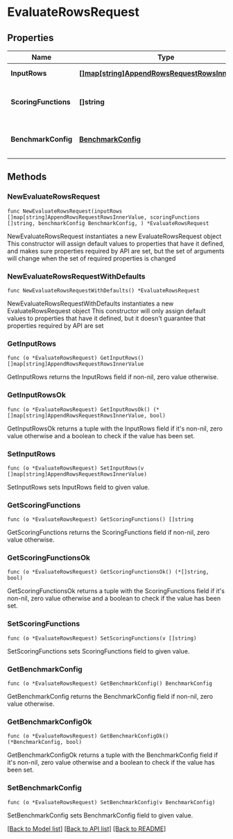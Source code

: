 # EvaluateRowsRequest

## Properties

Name | Type | Description | Notes
------------ | ------------- | ------------- | -------------
**InputRows** | [**[]map[string]AppendRowsRequestRowsInnerValue**](map[string]AppendRowsRequestRowsInnerValue.md) | The rows to evaluate. | 
**ScoringFunctions** | **[]string** | The scoring functions to use for the evaluation. | 
**BenchmarkConfig** | [**BenchmarkConfig**](BenchmarkConfig.md) | The configuration for the benchmark. | 

## Methods

### NewEvaluateRowsRequest

`func NewEvaluateRowsRequest(inputRows []map[string]AppendRowsRequestRowsInnerValue, scoringFunctions []string, benchmarkConfig BenchmarkConfig, ) *EvaluateRowsRequest`

NewEvaluateRowsRequest instantiates a new EvaluateRowsRequest object
This constructor will assign default values to properties that have it defined,
and makes sure properties required by API are set, but the set of arguments
will change when the set of required properties is changed

### NewEvaluateRowsRequestWithDefaults

`func NewEvaluateRowsRequestWithDefaults() *EvaluateRowsRequest`

NewEvaluateRowsRequestWithDefaults instantiates a new EvaluateRowsRequest object
This constructor will only assign default values to properties that have it defined,
but it doesn't guarantee that properties required by API are set

### GetInputRows

`func (o *EvaluateRowsRequest) GetInputRows() []map[string]AppendRowsRequestRowsInnerValue`

GetInputRows returns the InputRows field if non-nil, zero value otherwise.

### GetInputRowsOk

`func (o *EvaluateRowsRequest) GetInputRowsOk() (*[]map[string]AppendRowsRequestRowsInnerValue, bool)`

GetInputRowsOk returns a tuple with the InputRows field if it's non-nil, zero value otherwise
and a boolean to check if the value has been set.

### SetInputRows

`func (o *EvaluateRowsRequest) SetInputRows(v []map[string]AppendRowsRequestRowsInnerValue)`

SetInputRows sets InputRows field to given value.


### GetScoringFunctions

`func (o *EvaluateRowsRequest) GetScoringFunctions() []string`

GetScoringFunctions returns the ScoringFunctions field if non-nil, zero value otherwise.

### GetScoringFunctionsOk

`func (o *EvaluateRowsRequest) GetScoringFunctionsOk() (*[]string, bool)`

GetScoringFunctionsOk returns a tuple with the ScoringFunctions field if it's non-nil, zero value otherwise
and a boolean to check if the value has been set.

### SetScoringFunctions

`func (o *EvaluateRowsRequest) SetScoringFunctions(v []string)`

SetScoringFunctions sets ScoringFunctions field to given value.


### GetBenchmarkConfig

`func (o *EvaluateRowsRequest) GetBenchmarkConfig() BenchmarkConfig`

GetBenchmarkConfig returns the BenchmarkConfig field if non-nil, zero value otherwise.

### GetBenchmarkConfigOk

`func (o *EvaluateRowsRequest) GetBenchmarkConfigOk() (*BenchmarkConfig, bool)`

GetBenchmarkConfigOk returns a tuple with the BenchmarkConfig field if it's non-nil, zero value otherwise
and a boolean to check if the value has been set.

### SetBenchmarkConfig

`func (o *EvaluateRowsRequest) SetBenchmarkConfig(v BenchmarkConfig)`

SetBenchmarkConfig sets BenchmarkConfig field to given value.



[[Back to Model list]](../README.md#documentation-for-models) [[Back to API list]](../README.md#documentation-for-api-endpoints) [[Back to README]](../README.md)


